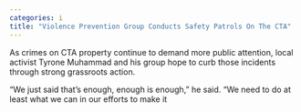 ```yaml
---
categories: i
title: "Violence Prevention Group Conducts Safety Patrols On The CTA"
---
```


As crimes on CTA property continue to demand more public attention, local activist Tyrone Muhammad and his group hope to curb those incidents through strong grassroots action. 



“We just said that’s enough, enough is enough,” he said. “We need to do at least what we can in our efforts to make it 